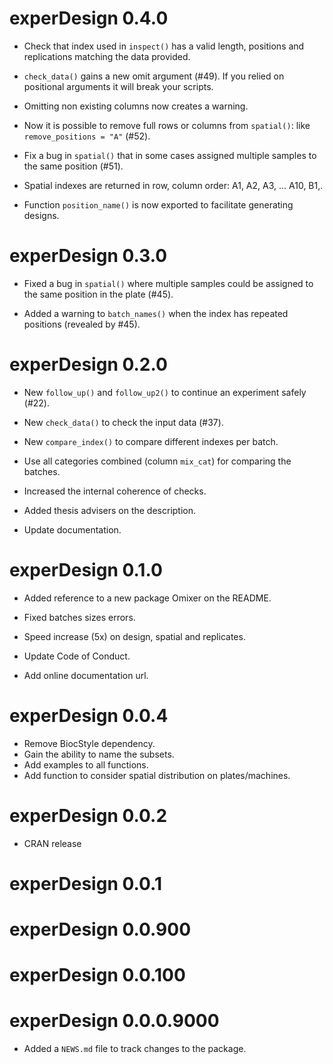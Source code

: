 # experDesign 0.4.0

* Check that index used in `inspect()` has a valid length, positions and 
  replications matching the data provided.
  
* `check_data()` gains a new omit argument (#49). 
   If you relied on positional arguments it will break your scripts. 

* Omitting non existing columns now creates a warning. 

* Now it is possible to remove full rows or columns from `spatial()`: like `remove_positions = "A"` (#52).

* Fix a bug in `spatial()` that in some cases assigned multiple samples to the same position (#51).

* Spatial indexes are returned in row, column order: A1, A2, A3, ... A10, B1,. 

* Function `position_name()` is now exported to facilitate generating designs. 

# experDesign 0.3.0

* Fixed a bug in `spatial()` where multiple samples could be assigned to the 
  same position in the plate (#45).
  
* Added a warning to `batch_names()` when the index has repeated 
  positions (revealed by #45).

# experDesign 0.2.0

* New `follow_up()` and `follow_up2()` to continue an experiment safely (#22). 

* New `check_data()` to check the input data (#37).

* New `compare_index()` to compare different indexes per batch.

* Use all categories combined (column `mix_cat`) for comparing the batches.

* Increased the internal coherence of checks.

* Added thesis advisers on the description.

* Update documentation.

# experDesign 0.1.0

* Added reference to a new package Omixer on the README. 

* Fixed batches sizes errors.

* Speed increase (5x) on design, spatial and replicates.

* Update Code of Conduct.

* Add online documentation url.

# experDesign 0.0.4

* Remove BiocStyle dependency.
* Gain the ability to name the subsets.
* Add examples to all functions.
* Add function to consider spatial distribution on plates/machines.

# experDesign 0.0.2

* CRAN release

# experDesign 0.0.1

# experDesign 0.0.900

# experDesign 0.0.100

# experDesign 0.0.0.9000

* Added a `NEWS.md` file to track changes to the package.
